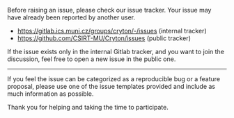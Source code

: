 Before raising an issue, please check our issue tracker. Your issue may have already been reported by another user.

* https://gitlab.ics.muni.cz/groups/cryton/-/issues (internal tracker)
* https://github.com/CSIRT-MU/Cryton/issues (public tracker)

If the issue exists only in the internal Gitlab tracker, and you want to join the discussion, feel free to open a new issue in the public one.

---

If you feel the issue can be categorized as a reproducible bug or a feature proposal, please use one of the issue templates provided and include as much information as possible.

Thank you for helping and taking the time to participate.
